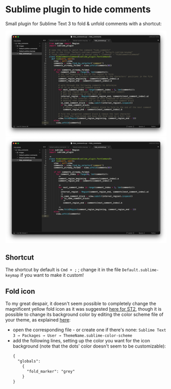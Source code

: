 
# Sublime plugin to hide comments

Small plugin for Sublime Text 3 to fold & unfold comments with a shortcut:

![](https://github.com/MarieMalarme/sublime_plugin_hide_comments/blob/master/images/unfolded_comments.png)
![](https://github.com/MarieMalarme/sublime_plugin_hide_comments/blob/master/images/folded_comments.png)


## Shortcut
The shortcut by default is `Cmd + ;` ; change it in the file `Default.sublime-keymap` if you want to make it custom!


## Fold icon
To my great despair, it doesn't seem possible to completely change the magnificent yellow fold icon as it was suggested [here for ST2](https://stackoverflow.com/questions/27474034/hide-code-folding-icon-in-sublimetext), though it is possible to change its background color by editing the color scheme file of your theme, as explained [here](https://forum.sublimetext.com/t/big-ugly-distracting-yellow-icon-that-replaces-folded-text/13350/16):
- open the corresponding file - or create one if there's none: `Sublime Text 3 → Packages → User → ThemeName.sublime-color-scheme`
- add the following lines, setting up the color you want for the icon background (note that the dots' color doesn't seem to be customizable):
  ```
  {
    "globals":
      {
        "fold_marker": "grey"
      }
  }
  ```
